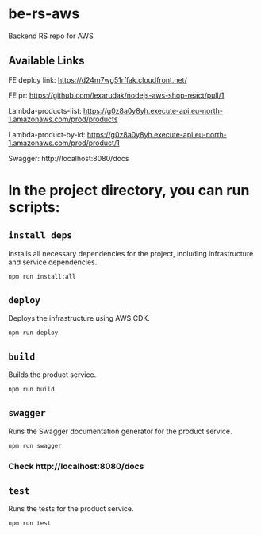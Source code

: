 # be-rs-aws
Backend RS repo for AWS

## Available Links

FE deploy link: https://d24m7wg51rffak.cloudfront.net/

FE pr: https://github.com/lexarudak/nodejs-aws-shop-react/pull/1

Lambda-products-list: https://g0z8a0y8yh.execute-api.eu-north-1.amazonaws.com/prod/products

Lambda-product-by-id: https://g0z8a0y8yh.execute-api.eu-north-1.amazonaws.com/prod/product/1

Swagger: http://localhost:8080/docs

# In the project directory, you can run scripts:

## `install deps`
Installs all necessary dependencies for the project, including infrastructure and service dependencies.
```sh
npm run install:all
```

## `deploy`
Deploys the infrastructure using AWS CDK.
```sh
npm run deploy
```

## `build`
Builds the product service.
```sh
npm run build
```

## `swagger`

Runs the Swagger documentation generator for the product service.
```sh
npm run swagger
```
### Check http://localhost:8080/docs

## `test`
Runs the tests for the product service.
```sh
npm run test
```
